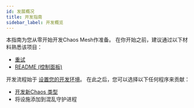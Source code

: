 ```yaml
---
id: 发展概况
title: 开发指南
sidebar_label: 开发概览
---
```


本指南为您从零开始开发Chaos Mesh作准备。 在你开始之前，建议通过以下材料熟悉该项目：

- [重试](https://github.com/chaos-mesh/chaos-mesh/blob/master/README.md)
- [README (控制面板)](https://github.com/chaos-mesh/chaos-mesh/blob/master/ui/README.md)

开发流程始于 [设置您的开发环境](setup_env.md)。 在此之后，您可以选择以下任何程序来贡献：

- [开发新Chaos 类型](dev_hello_world.md)
- 将设施添加到混乱守护进程
